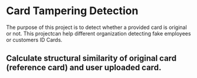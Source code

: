 # Card Tampering Detection

The purpose of this project is to detect whether a provided card is original or not. This projectcan help different organization detecting fake employees or customers ID Cards.

## Calculate structural similarity of original card (reference card) and user uploaded card.
